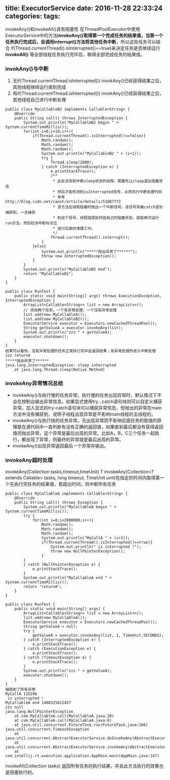 title: ExecutorService
date: 2016-11-28 22:33:24
categories:
tags:
---
invokeAny()和invokeAll()具有阻塞性
在ThreadPoolExecutor中使用ExecutorService中的方法**invokeAny()**取得第一个完成任务的结果值，当第一个任务执行完成后，会调用interrupt()方法将其他任务**中断**，所以这些任务可以结合 if(Thread.currentThread().isInterrupted()==true)来决定任务是否继续运行
**invokeAll()** 等全部线程任务执行完毕后，取得全部完成任务的结果值。

### invokAny()与中断
1. 无if(Thread.currentThread.isInterrupted())  invokAny()已经获得结果之后，其他线程继续运行直到完成
2. 有if(Thread.currentThread.isInterrupted())  invokAny()已经获得结果之后，其他线程自己进行中断处理
```
public class MyCallableB2 implements Callable<String> {
    @Override
    public String call() throws InterruptedException {
        System.out.println("MyCallableB2 begin " + System.currentTimeMillis());
        for(int i=0;i<10;i++){
            if(Thread.currentThread().isInterrupted()==false){
                Math.random();
                Math.random();
                Math.random();
                System.out.println("MyCallableB2 " + (i+1));
                try {
                    Thread.sleep(2000);
                } catch (InterruptedException e) {
                    e.printStackTrace();
                    /**
                     * 此处涉及到中断sleep状态的线程，需要先让sleep退出阻塞状态
                     * 然后才能检测到isInterrupted信号，从而执行中断处理代码
                     * 参考 http://blog.csdn.net/canot/article/details/51087772
                     * 该方法在线程阻塞时抛出一个中断信号，该信号将被catch语句捕获到，一旦捕获
                     * 到这个信号，线程就提前终结自己的阻塞状态，就能再次运行run方法，然后检测中断标志位
                     * 进行后面的清理工作。
                     */
                    Thread.currentThread().interrupt();
                }
            }else{
                System.out.println("*****抛出异常了******");
                throw new InterruptedException();
            }
        }
        System.out.println("MyCallableB2 end");
        return "MyCallableB2";
    }
}

public class RunTest {
    public static void main(String[] args) throws ExecutionException, InterruptedException {
        ArrayList<Callable<String>> list = new ArrayList<>();
        // 添加两个任务，一个有异常处理，一个没有异常处理
        list.add(new MyCallableA());
        list.add(new MyCallableB2());
        ExecutorService executor = Executors.newCachedThreadPool();
        String getValueA = executor.invokeAny(list);
        System.out.println("zzz " + getValueA);
        executor.shutdown();
    }
}
结果可以看到，没有异常处理的任务正常执行完毕且返回结果；有异常处理的进入中断处理
zzz returnA
*****抛出异常了******
java.lang.InterruptedException: sleep interrupted
	at java.lang.Thread.sleep(Native Method)
```
### invokeAny异常情况总结
 * invokeAny()与执行慢的任务异常。执行慢的任务出现异常时，默认情况下不会在控制台输出异常信息。如果显式使用try...catch语句块则可以自定义捕获异常。加入显式的try-catch语句块可以捕获异常信息，但抛出的异常在main方法中没有捕获到，说明子线程出现异常是不影响main线程的主线程的。
 * invokeAny()与执行快的任务异常。先出现异常而不影响后面任务的取值的原理是在源代码中一直判断有没有正确的返回值，如果直到最后都没有获得返回值则抛出异常，这个异常是最后出现的异常。比如A，B，C三个任务一起执行，都出现了异常，则最终的异常就是最后出现的异常。
 * invokeAny()出现异常返回最后一个异常并输出。

### invokeAny超时处理
invokeAny(Collection tasks,timeout,timeUnit)
<T>T invokeAny(Collection<? extends Callable<T>> tasks, long timeout, TimeUnit unit)在指定的时间内取得第一个先执行完任务的结果值，若超出时间，则中断所有任务
```
public class MyCallableA implements Callable<String> {
    @Override
    public String call() throws Exception {
        System.out.println("MyCallableA begin " + System.currentTimeMillis());
        try {
            for(int i=0;i<2000000;i++){
                Math.random();
                Math.random();
                Math.random();
                System.out.println("MyCallA " + (i+1));
                if(Thread.currentThread().isInterrupted()==true){
                    System.out.println(" is interrupted !");
                    throw new NullPointerException();
                }
        }
        } catch (NullPointerException e) {
            e.printStackTrace();
        }
        System.out.println("MyCallableA end " + System.currentTimeMillis());
        return "returnA";
    }
}

public class RunTest {
    public static void main(String[] args) {
        ArrayList<Callable<String>> list = new ArrayList<>();
        list.add(new MyCallableA());
        ExecutorService executor = Executors.newCachedThreadPool();
        String getValueA = null;
        try {
            getValueA = executor.invokeAny(list, 1, TimeUnit.SECONDS);
        } catch (InterruptedException e) {
            e.printStackTrace();
        } catch (ExecutionException e) {
            e.printStackTrace();
        } catch (TimeoutException e) {
            e.printStackTrace();
        }
        System.out.println("zzz " + getValueA);
        executor.shutdown();
    }
}
捕获到了所有异常
MyCallA 115296
 is interrupted !
MyCallableA end 1480325612457
zzz null
java.lang.NullPointerException
	at com.MyCallableA.call(MyCallableA.java:20)
	at com.MyCallableA.call(MyCallableA.java:8)
	at java.util.concurrent.FutureTask.run(FutureTask.java:266)
java.util.concurrent.TimeoutException
	at java.util.concurrent.AbstractExecutorService.doInvokeAny(AbstractExecutorService.java:184)
	at java.util.concurrent.AbstractExecutorService.invokeAny(AbstractExecutorService.java:225)
	at com.intellij.rt.execution.application.AppMain.main(AppMain.java:147)
```

invokeAll(Collection tasks) 返回所有任务的执行结果，并且此方法执行的效果也是阻塞执行的。



















